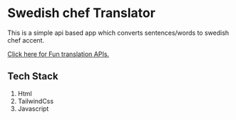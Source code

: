 # Swedish chef Translator

This is a simple api based app which converts sentences/words to swedish chef accent.

[Click here for Fun translation APIs.](https://api.funtranslations.com)

## Tech Stack
<ol>
<li>Html</li>
<li>TailwindCss</li>
<li>Javascript</li>
</ol>
